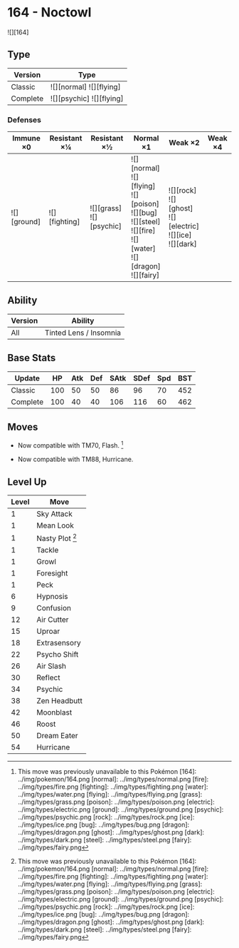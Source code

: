 # 164 - Noctowl
![][164]

## Type

Version  | Type
---      | ---
Classic  | ![][normal]  ![][flying]
Complete | ![][psychic]  ![][flying]

### Defenses

Immune ×0       | Resistant ×¼      | Resistant ×½                   | Normal ×1                                                                                                                       | Weak ×2                                                               | Weak ×4
---             | ---               | ---                            | ---                                                                                                                             | ---                                                                   | ---
![][ground]<br> | ![][fighting]<br> | ![][grass]<br>![][psychic]<br> | ![][normal]<br>![][flying]<br>![][poison]<br>![][bug]<br>![][steel]<br>![][fire]<br>![][water]<br>![][dragon]<br>![][fairy]<br> | ![][rock]<br>![][ghost]<br>![][electric]<br>![][ice]<br>![][dark]<br> | &nbsp;

## Ability

Version | Ability
---     | ---
All     | Tinted Lens / Insomnia

## Base Stats

Update   | HP  | Atk | Def | SAtk | SDef | Spd | BST
---      | --- | --- | --- | ---  | ---  | --- | ---
Classic  | 100 | 50  | 50  | 86   | 96   | 70  | 452
Complete | 100 | 40  | 40  | 106  | 116  | 60  | 462

## Moves

 - Now compatible with TM70, Flash. [^1]

 - Now compatible with TM88, Hurricane.

## Level Up

Level | Move
---   | ---
1     | Sky Attack
1     | Mean Look
1     | Nasty Plot [^1]
1     | Tackle
1     | Growl
1     | Foresight
1     | Peck
6     | Hypnosis
9     | Confusion
12    | Air Cutter
15    | Uproar
18    | Extrasensory
22    | Psycho Shift
26    | Air Slash
30    | Reflect
34    | Psychic
38    | Zen Headbutt
42    | Moonblast
46    | Roost
50    | Dream Eater
54    | Hurricane

[^1]: This move was previously unavailable to this Pokémon
[164]: ../img/pokemon/164.png
[normal]: ../img/types/normal.png
[fire]: ../img/types/fire.png
[fighting]: ../img/types/fighting.png
[water]: ../img/types/water.png
[flying]: ../img/types/flying.png
[grass]: ../img/types/grass.png
[poison]: ../img/types/poison.png
[electric]: ../img/types/electric.png
[ground]: ../img/types/ground.png
[psychic]: ../img/types/psychic.png
[rock]: ../img/types/rock.png
[ice]: ../img/types/ice.png
[bug]: ../img/types/bug.png
[dragon]: ../img/types/dragon.png
[ghost]: ../img/types/ghost.png
[dark]: ../img/types/dark.png
[steel]: ../img/types/steel.png
[fairy]: ../img/types/fairy.png
